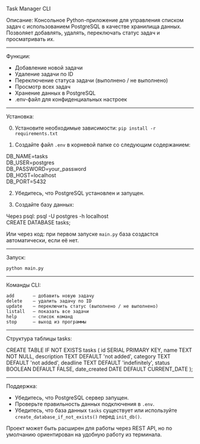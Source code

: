 Task Manager CLI 

Описание:
Консольное Python-приложение для управления списком задач
с использованием PostgreSQL в качестве хранилища данных.
Позволяет добавлять, удалять, переключать статус задач и просматривать их.

---

Функции:

- Добавление новой задачи
- Удаление задачи по ID
- Переключение статуса задачи (выполнено / не выполнено)
- Просмотр всех задач
- Хранение данных в PostgreSQL
- .env-файл для конфиденциальных настроек

---

Установка:

0. Установите необходимые зависимости:
`pip install -r requirements.txt`

1. Создайте файл `.env` в корневой папке со следующим содержанием:
   
DB_NAME=tasks  
DB_USER=postgres  
DB_PASSWORD=your_password  
DB_HOST=localhost  
DB_PORT=5432  

2. Убедитесь, что PostgreSQL установлен и запущен.

3. Создайте базу данных:

Через psql:
    psql -U postgres -h localhost  
    CREATE DATABASE tasks;

Или через код:
    при первом запуске `main.py` база создастся автоматически, если её нет.

---

Запуск:

    python main.py

---

Команды CLI:

    add       — добавить новую задачу
    delete    — удалить задачу по ID
    update    — переключить статус (выполнено / не выполнено)
    listall   — показать все задачи
    help      — список команд
    stop      — выход из программы

---

Структура таблицы tasks:

CREATE TABLE IF NOT EXISTS tasks (
    id SERIAL PRIMARY KEY,
    name TEXT NOT NULL,
    description TEXT DEFAULT 'not added',
    category TEXT DEFAULT 'not added',
    deadline TEXT DEFAULT 'indefinitely',
    status BOOLEAN DEFAULT FALSE,
    date_created DATE DEFAULT CURRENT_DATE
);

---

Поддержка:

- Убедитесь, что PostgreSQL сервер запущен.
- Проверьте правильность данных подключения в `.env`.
- Убедитесь, что база данных `tasks` существует или используйте `create_database_if_not_exists()` перед `init_db()`.

Проект может быть расширен для работы через REST API, но по умолчанию ориентирован на удобную работу из терминала.
